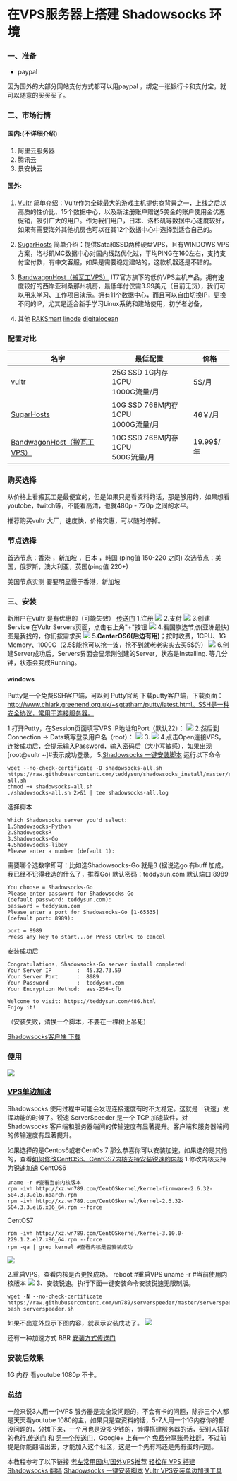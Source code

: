 # 在VPS服务器上搭建 Shadowsocks 环境

### 一、准备
* paypal

因为国外的大部分网站支付方式都可以用paypal ，绑定一张银行卡和支付宝，就可以随意的买买买了。

### 二、市场行情
#### 国内:(不详细介绍)
1. 阿里云服务器
2. 腾讯云
3. 景安快云

#### 国外:

1. [Vultr](https://www.vultr.com/)
简单介绍：Vultr作为全球最大的游戏主机提供商背景之一，上线之后以高质的性价比、15个数据中心，以及新注册账户赠送5美金的账户使用金优惠促销，吸引广大的用户。作为我们用户，日本、洛杉矶等数据中心速度较好，如果有需要海外其他机房也可以在其12个数据中心中选择到适合自己的。

2. [SugarHosts](https://www.sugarhosts.com/zh-cn/vps/ssd-vps-hosting)
简单介绍：提供Sata和SSD两种硬盘VPS，且有WINDOWS VPS方案，洛杉矶MC数据中心对国内线路优化过，平均PING在160左右，支持支付宝付款，有中文客服，如果是需要稳定建站的，这款机器还是不错的。

3. [BandwagonHost（搬瓦工VPS）](https://bwh1.net/vps-hosting.php)
IT7官方旗下的低价VPS主机产品，拥有速度较好的西岸亚利桑那州机房，最低年付仅需3.99美元（目前无货），我们可以用来学习、工作项目演示。拥有11个数据中心，而且可以自由切换IP，更换不同的IP，尤其是适合新手学习Linux系统和建站使用，初学者必备，

4. 其他
[RAKSmart](https://billing.raksmart.com/)
[linode](http://www.laozuo.org/go/linode.com)
[digitalocean](http://www.laozuo.org/digitalocean)

### 配置对比
|名字|最低配置|价格|
|-----|-----|-----|
|[vultr](https://www.vultr.com/)|25G SSD 1G内存 1CPU<br/> 1000G流量/月|5\$/月|
|[SugarHosts](https://www.sugarhosts.com/zh-cn/vps/ssd-vps-hosting)|10G SSD 768M内存 1CPU <br/> 1000G流量/月|46￥/月|
|[BandwagonHost（搬瓦工VPS）](https://bwh1.net/vps-hosting.php)|10G SSD 768M内存 1CPU<br/> 500G流量/月|19.99\$/年|

### 购买选择

从价格上看搬瓦工是最便宜的，但是如果只是看资料的话，那是够用的，如果想看youtobe，twitch等，不能看高清，也就480p - 720p 之间的水平。

推荐购买vultr 大厂，速度快，价格实惠，可以随时停掉。
 
### 节点选择

首选节点：香港 ，新加坡 ，日本 ，韩国 (ping值 150-220 之间) 
次选节点：美国，俄罗斯，澳大利亚，英国(ping值 220+)

美国节点实测 要要明显慢于香港，新加坡
### 三、安装

新用户在vultr 是有优惠的（可能失效）
[传送门](https://www.cnvultr.com/255.html)
1.注册
![](http://upload-images.jianshu.io/upload_images/1359048-2e602d235daeda03.png?imageMogr2/auto-orient/strip%7CimageView2/2/w/1240)
2.支付
![](https://diycode.b0.upaiyun.com/photo/2017/80abb72bffcdf83be22bef389644cf6c.jpg)
3.创建Service
在Vultr Servers页面，点击右上角"+"按钮
![](http://upload-images.jianshu.io/upload_images/1359048-3e9b8ac0875280a9.png?imageMogr2/auto-orient/strip%7CimageView2/2/w/1240)
4.看国旗选节点(亚洲最快)图是我找的，你们按需求买
![](http://upload-images.jianshu.io/upload_images/1359048-79740ca62d3f0da4.png?imageMogr2/auto-orient/strip%7CimageView2/2/w/1240)
5.**CenterOS6(后边有用)**；按时收费，1CPU、1G Memory、1000G（2.5$能抢可以抢一波，抢不到就老老实实去买5\$的）
![](http://upload-images.jianshu.io/upload_images/1359048-c71ba6c94d57201a.png?imageMogr2/auto-orient/strip%7CimageView2/2/w/1240)
6.创建Server成功后，Servers界面会显示刚创建的Server，状态是Installing. 等几分钟，状态会变成Running。

#### windows

Putty是一个免费SSH客户端，可以到 Putty官网 下载putty客户端，下载页面：http://www.chiark.greenend.org.uk/~sgtatham/putty/latest.html。SSH是一种安全协议，常用于连接服务器。

1.打开Putty，在Session页面填写VPS IP地址和Port（默认22）：
![](http://upload-images.jianshu.io/upload_images/1359048-d8bf777b154ac568.png?imageMogr2/auto-orient/strip%7CimageView2/2/w/1240)
2.然后到Connection -> Data填写登录用户名（root）：
![](http://upload-images.jianshu.io/upload_images/1359048-6653d75c0e2d680d.png?imageMogr2/auto-orient/strip%7CimageView2/2/w/1240)
3.[](3.填写完后，顺手保存一下Session：)
![](http://upload-images.jianshu.io/upload_images/1359048-899eb8f4fd966b11.png?imageMogr2/auto-orient/strip%7CimageView2/2/w/1240)
4.点击Open连接VPS，连接成功后，会提示输入Password，输入密码后（大小写敏感），如果出现[root@vultr ~]#表示成功登录。
5.[Shadowsocks 一键安装脚本](https://teddysun.com/486.html)
运行以下命令
```
wget --no-check-certificate -O shadowsocks-all.sh https://raw.githubusercontent.com/teddysun/shadowsocks_install/master/shadowsocks-all.sh
chmod +x shadowsocks-all.sh
./shadowsocks-all.sh 2>&1 | tee shadowsocks-all.log
```
选择脚本
```
Which Shadowsocks server you'd select:
1.Shadowsocks-Python
2.ShadowsocksR
3.Shadowsocks-Go
4.Shadowsocks-libev
Please enter a number (default 1):
```
需要哪个选数字即可：比如选Shadowsocks-Go 就是3 (据说选go 有buff 加成，我已经不记得我选的什么了，推荐Go)
默认密码：teddysun.com
默认端口:8989
```
You choose = Shadowsocks-Go
Please enter password for Shadowsocks-Go
(default password: teddysun.com):
password = teddysun.com
Please enter a port for Shadowsocks-Go [1-65535]
(default port: 8989):

port = 8989
Press any key to start...or Press Ctrl+C to cancel
```
安装成功后
```
Congratulations, Shadowsocks-Go server install completed!
Your Server IP        :  45.32.73.59
Your Server Port      :  8989
Your Password         :  teddysun.com
Your Encryption Method:  aes-256-cfb

Welcome to visit: https://teddysun.com/486.html
Enjoy it!
```
（安装失败，清换一个脚本，不要在一棵树上吊死）

[Shadowsocks客户端 下载](https://github.com/shadowsocks)
### 使用

![](http://upload-images.jianshu.io/upload_images/1359048-953d8d293c71f2ea.png?imageMogr2/auto-orient/strip%7CimageView2/2/w/1240)

### [VPS单边加速](https://www.wn789.com/9469.html)
Shadowsocks 使用过程中可能会发现连接速度有时不太稳定。这就是「锐速」发挥功能的时候了。锐速 ServerSpeeder 是一个 TCP 加速软件，对 Shadowsocks 客户端和服务器端间的传输速度有显著提升。客户端和服务器端间的传输速度有显著提升。

如果选择的是Centos6或者CentOs 7  那么恭喜你可以安装加速，如果选的是其他的，查看[如何修改CentOS6、CentOS7内核支持安装锐速的内核](https://www.wn789.com/4689.html)
1.修改内核支持为锐速加速
CentOS6
```
uname -r #查看当前内核版本
rpm -ivh http://xz.wn789.com/CentOSkernel/kernel-firmware-2.6.32-504.3.3.el6.noarch.rpm
rpm -ivh http://xz.wn789.com/CentOSkernel/kernel-2.6.32-504.3.3.el6.x86_64.rpm --force
```
CentOS7
```
rpm -ivh http://xz.wn789.com/CentOSkernel/kernel-3.10.0-229.1.2.el7.x86_64.rpm --force
rpm -qa | grep kernel #查看内核是否安装成功
```
![](https://www.wn789.com/wp-content/uploads/2017/09/20170910211907-1.png)

2.重启VPS，查看内核是否更换成功。
reboot #重启VPS
uname -r #当前使用内核版本
![](https://www.wn789.com/wp-content/uploads/2017/09/20170910212011.png)
3、安装锐速。执行下面一键安装命令安装锐速无限制版。
```
wget -N --no-check-certificate https://raw.githubusercontent.com/wn789/serverspeeder/master/serverspeeder.sh
bash serverspeeder.sh
```
如果不出意外显示下图内容，就表示安装成功了。
![](https://www.wn789.com/wp-content/uploads/2017/09/20170910214028-1.png)

还有一种加速方式 BBR
[安装方式传送门](https://www.wn789.com/9469.html)

### 安装后效果
1G 内存 看youtube 1080p 不卡。

### 总结
一般来说3人用一个VPS 服务器是完全没问题的，不会有卡的问题，除非三个人都是天天看youtube 1080的主，如果只是查资料的话，5-7人用一个1G内存你的都没问题的，分摊下来，一个月也是没多少钱的，懒得搭建服务器的话，买别人搭好的也行,[传送门](https://emm.kiwi/)  和 [另一个传送门](https://onclouds.top)，Google+ 上有一个 [免费分享账号社群](https://plus.google.com/communities/104092405342699579599)，不过前提是你能翻墙出去，才能加入这个社区，这是一个先有鸡还是先有蛋的问题。

本教程参考了以下链接
[老左常用国内/国外VPS推荐](http://www.laozuo.org/myvps)
[轻松在 VPS 搭建 Shadowsocks 翻墙](https://www.diycode.cc/topics/738)
[Shadowsocks 一键安装脚本](https://teddysun.com/486.html)
[Vultr VPS安装单边加速工具](https://www.wn789.com/9469.html)
